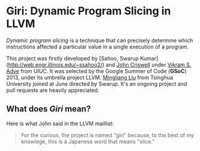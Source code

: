Giri: Dynamic Program Slicing in LLVM
=====================================

_Dynamic program slicing_ is a technique that can precisely determine which instructions affected a particular value in a single execution of a program.

This project was firstly developed by [Sahoo, Swarup Kumar] (http://web.engr.illinois.edu/~ssahoo2/) and [John Criswell](http://www.bigw.org/~jcriswel) under [Vikram S. Adve](http://llvm.cs.uiuc.edu/~vadve/) from UIUC. It was selected by the Google Summer of Code (**GSoC**) 2013, under its umbrella project LLVM. [Mingliang Liu](pacman.cs.tsinghua.edu.cn/~liuml07) from Tsinghua University joined at June directed by Swarup. It's an ongoing project and pull requests are heavily appreciated.

What does _Giri_ mean?
------------------
Here is what John said in the LLVM maillist:
> For the curious, the project is named "giri" because, to the best of my knowlege, this is a Japanese word that means "slice."
